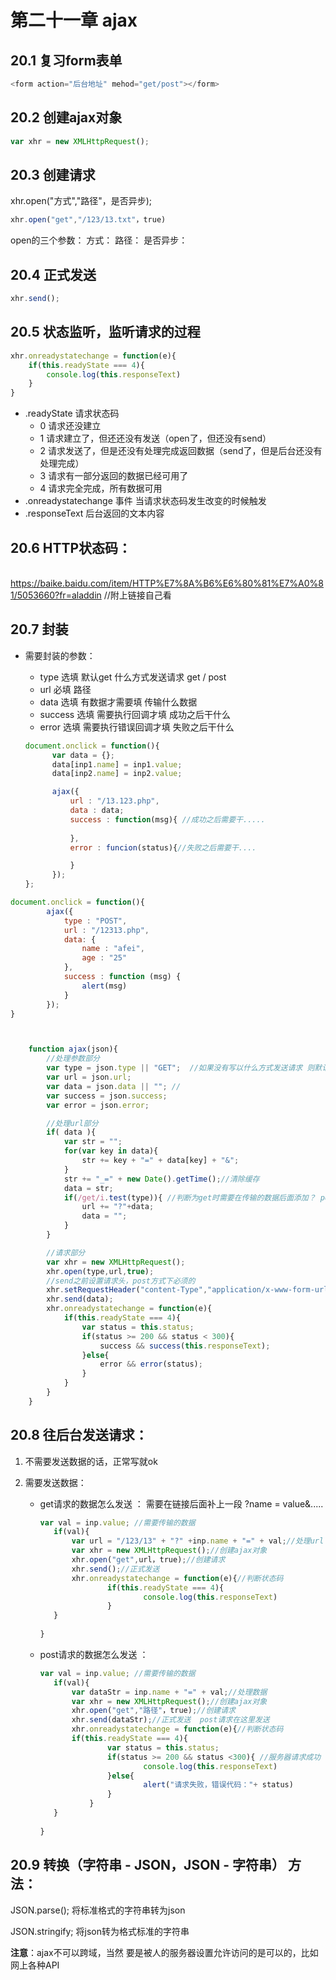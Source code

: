 # 第二十一章 ajax 

## 20.1 复习form表单

```javascript
<form action="后台地址" mehod="get/post"></form>
```

## 20.2 创建ajax对象

```javascript
var xhr = new XMLHttpRequest();
```

## 20.3 创建请求

xhr.open("方式","路径"，是否异步);

```javascript
xhr.open("get","/123/13.txt"，true)
```

open的三个参数：
		方式：
		路径：
		是否异步：

## 20.4 正式发送

```javascript
xhr.send();
```

## 20.5 状态监听，监听请求的过程

```javascript
xhr.onreadystatechange = function(e){
	if(this.readyState === 4){
		console.log(this.responseText)
	}
}
```

- .readyState  请求状态码
  - 0   请求还没建立
  - 1   请求建立了，但还还没有发送（open了，但还没有send）
  - 2   请求发送了，但是还没有处理完成返回数据（send了，但是后台还没有处理完成）
  - 3   请求有一部分返回的数据已经可用了
  - 4   请求完全完成，所有数据可用
- .onreadystatechange 事件 当请求状态码发生改变的时候触发
- .responseText 后台返回的文本内容

## 20.6 HTTP状态码：

​	https://baike.baidu.com/item/HTTP%E7%8A%B6%E6%80%81%E7%A0%81/5053660?fr=aladdin  //附上链接自己看

## 20.7 封装

- 需要封装的参数：

  - type 选填 默认get  什么方式发送请求 get / post	
  - url 必填 路径
  - data 选填 有数据才需要填 传输什么数据
  - success 选填 需要执行回调才填 成功之后干什么
  - error 选填 需要执行错误回调才填 失败之后干什么

  ```javascript
  document.onclick = function(){
  		var data = {};
  		data[inp1.name] = inp1.value;
  		data[inp2.name] = inp2.value;
  
  		ajax({
  			url : "/13.123.php",
  			data : data;
  			success : function(msg){ //成功之后需要干.....
  				
  			},
  			error : funcion(status){//失败之后需要干....
  
  			}
  		});
  };
  ```

```javascript
document.onclick = function(){
		ajax({
			type : "POST",
			url : "/12313.php",
			data: {
				name : "afei",
				age : "25"
			},
			success : function (msg) {
				alert(msg)
			}	
		});
}



	function ajax(json){
		//处理参数部分
		var type = json.type || "GET";  //如果没有写以什么方式发送请求 则默认为get
		var url = json.url;
		var data = json.data || ""; //
		var success = json.success;
		var error = json.error;

		//处理url部分
		if( data ){
			var str = "";
			for(var key in data){
				str += key + "=" + data[key] + "&";
			}
			str += "_=" + new Date().getTime();//清除缓存
			data = str;
			if(/get/i.test(type)){ //判断为get时需要在传输的数据后面添加？ post方式则不需要
				url += "?"+data;
				data = "";
			}
		}

		//请求部分
		var xhr = new XMLHttpRequest();
		xhr.open(type,url,true);
		//send之前设置请求头，post方式下必须的
		xhr.setRequestHeader("content-Type","application/x-www-form-urlencoded");
		xhr.send(data);
		xhr.onreadystatechange = function(e){
			if(this.readyState === 4){
				var status = this.status;
				if(status >= 200 && status < 300){
					success && success(this.responseText);
				}else{
					error && error(status);
				}
			}
		}
	}
```

## 20.8 往后台发送请求：

1. 不需要发送数据的话，正常写就ok

2. 需要发送数据：

   - get请求的数据怎么发送 ： 需要在链接后面补上一段 ?name = value&.....

     ```javascript
     var val = inp.value; //需要传输的数据
     	if(val){
     		var url = "/123/13" + "?" +inp.name + "=" + val;//处理url
     		var xhr = new XMLHttpRequest();//创建ajax对象
     		xhr.open("get",url，true);//创建请求
     		xhr.send();//正式发送
     		xhr.onreadystatechange = function(e){//判断状态码
     				if(this.readyState === 4){
     						console.log(this.responseText)
     				}
     	}
     				
     }
     
     ```

   - post请求的数据怎么发送 ：

     ```javascript
     var val = inp.value; //需要传输的数据
     	if(val){
     		var dataStr = inp.name + "=" + val;//处理数据
     		var xhr = new XMLHttpRequest();//创建ajax对象
     		xhr.open("get","路径"，true);//创建请求
     		xhr.send(dataStr);//正式发送  post请求在这里发送
     		xhr.onreadystatechange = function(e){//判断状态码
     		if(this.readyState === 4){
     				var status = this.status;
     				if(status >= 200 && status <300){ //服务器请求成功
     						console.log(this.responseText)
     				}else{
     						alert("请求失败，错误代码："+ status)
     				}
     			}
     	}
     				
     }
     ```


## 20.9 转换（字符串 - JSON，JSON - 字符串） 方法：

JSON.parse(); 将标准格式的字符串转为json

JSON.stringify; 将json转为格式标准的字符串



**注意**：ajax不可以跨域，当然 要是被人的服务器设置允许访问的是可以的，比如网上各种API
